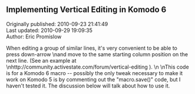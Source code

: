 ## Implementing Vertical Editing in Komodo 6  
Originally published: 2010-09-23 21:41:49  
Last updated: 2010-09-29 19:09:35  
Author: Eric Promislow  
  
When editing a group of similar lines, it's very convenient to be able to press down-arrow\nand move to the same starting column position on the next line.  (See an example at\nhttp://community.activestate.com/forum/vertical-editing ).\n\nThis code is for a Komodo 6 macro -- possibly the only tweak necessary to make it work on Komodo 5 is by commenting out the "macro.save()" code, but I haven't tested it.  The discussion below will talk about how to use it.  